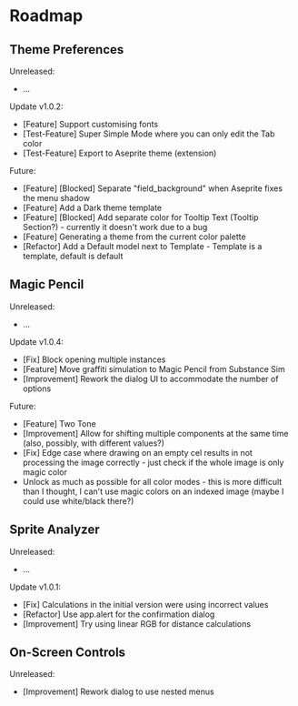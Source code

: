 # Roadmap

## Theme Preferences

Unreleased:

- ...

Update v1.0.2:

- [Feature] Support customising fonts
- [Test-Feature] Super Simple Mode where you can only edit the Tab color
- [Test-Feature] Export to Aseprite theme (extension)

Future:

- [Feature] [Blocked] Separate "field_background" when Aseprite fixes the menu shadow
- [Feature] Add a Dark theme template
- [Feature] [Blocked] Add separate color for Tooltip Text (Tooltip Section?) - currently it doesn't work due to a bug
- [Feature] Generating a theme from the current color palette
- [Refactor] Add a Default model next to Template - Template is a template, default is default

## Magic Pencil

Unreleased:

- ...

Update v1.0.4:

- [Fix] Block opening multiple instances
- [Feature] Move graffiti simulation to Magic Pencil from Substance Sim
- [Improvement] Rework the dialog UI to accommodate the number of options

Future:

- [Feature] Two Tone
- [Improvement] Allow for shifting multiple components at the same time (also, possibly, with different values?)
- [Fix] Edge case where drawing on an empty cel results in not processing the image correctly - just check if the whole image is only magic color
- Unlock as much as possible for all color modes - this is more difficult than I thought, I can't use magic colors on an indexed image (maybe I could use white/black there?)

## Sprite Analyzer

Unreleased:

- ...

Update v1.0.1:

- [Fix] Calculations in the initial version were using incorrect values
- [Refactor] Use app.alert for the confirmation dialog
- [Improvement] Try using linear RGB for distance calculations

## On-Screen Controls

Unreleased:

- [Improvement] Rework dialog to use nested menus